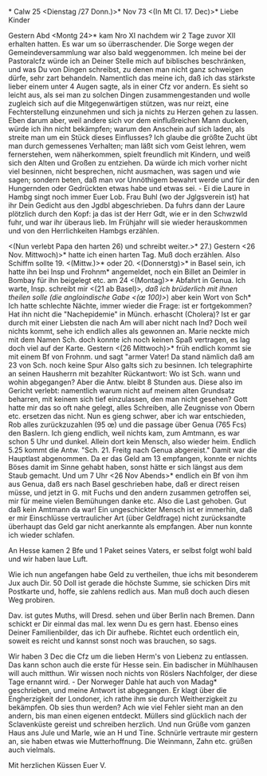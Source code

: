 <ad No. XI kam nach XII>* Calw 25 <Dienstag /27 Donn.)>* Nov 73  <(In Mt Cl. 17. Dec)>*
Liebe Kinder

Gestern Abd <Montg 24>* kam Nro XI nachdem wir 2 Tage zuvor XII erhalten hatten. Es war um so überraschender. Die Sorge wegen der Gemeindeversammlung war also bald weggenommen. Ich meine bei der Pastoralcfz würde ich an Deiner Stelle mich auf biblisches beschränken, und was Du von Dingen schreibst, zu denen man nicht ganz schweigen dürfe, sehr zart behandeln. Namentlich das meine ich, daß ich das stärkste lieber einem unter 4 Augen sagte, als in einer Cfz vor andern. Es sieht so leicht aus, als sei man zu solchen Dingen zusammengestanden und wolle zugleich sich auf die Mitgegenwärtigen stützen, was nur reizt, eine Fechterstellung einzunehmen und sich ja nichts zu Herzen gehen zu lassen. Eben darum aber, weil andere sich vor dem einflußreichen Mann ducken, würde ich ihn nicht bekämpfen; warum den Anschein auf sich laden, als streite man um ein Stück dieses Einflusses? Ich glaube die größte Zucht übt man durch gemessenes Verhalten; man läßt sich vom Geist lehren, wem fernerstehen, wem näherkommen, spielt freundlich mit Kindern, und weiß sich den Alten und Großen zu entziehen. Da würde ich mich vorher nicht viel besinnen, nicht besprechen, nicht ausmachen, was sagen und wie sagen; sondern beten, daß man vor Unnöthigem bewahrt werde und für den Hungernden oder Gedrückten etwas habe und etwas sei. - Ei die Laure in Hambg singt noch immer Euer Lob. Frau Buhl (wo der Jglgsverein ist) hat ihr Dein Gedicht aus den Jgdbl abgeschrieben. Da fuhrs dann der Laure plötzlich durch den Kopf: ja das ist der Herr Gdt, wie er in den Schwzwld fuhr, und war ihr überaus lieb. Im Frühjahr will sie wieder herauskommen und von den Herrlichkeiten Hambgs erzählen.

<(Nun verlebt Papa den harten 26) und schreibt weiter.>*
27.) Gestern <26 Nov. Mittwoch)>* hatte ich einen harten Tag. Muß doch erzählen. Also Schiffm sollte 19. <(Mittw.)>* oder 20. <(Donnerstg)>* in Basel sein, ich hatte ihn bei Insp und Frohnm<eyer>* angemeldet, noch ein Billet an Deimler in Bombay für ihn beigelegt etc. am 24 <(Montag)>* Abfahrt in Genua. Ich warte, Insp. schreibt mir <(21 ab Basel)>*, daß ich brüderlich mit ihnen theilen solle (die angloindische Gabe <(œ 100)>*) aber kein Wort von Sch<iffm>* Ich hatte schlechte Nächte, immer wieder die Frage: ist er fortgekommen? Hat ihn nicht die "Nachepidemie" in Münch. erhascht (Cholera)? Ist er gar durch mit einer Liebsten die nach Am will aber nicht nach Ind? Doch weil nichts kommt, sehe ich endlich alles als gewonnen an. Marie neckte mich mit dem Namen Sch. doch konnte ich noch keinen Spaß vertragen, es lag doch viel auf der Karte. Gestern <(26 Mittwoch)>* früh endlich kommt sie mit einem Bf von Frohnm. und sagt "armer Vater! Da stand nämlich daß am 23 von Sch. noch keine Spur Also galts sich zu besinnen. Ich telegraphirte an seinen Hausherrn mit bezahlter Rückantwort: Wo ist Sch. wann und wohin abgegangen? Aber die Antw. bleibt 8 Stunden aus. Diese also im Gericht verlebt: namentlich warum nicht auf meinem alten Grundsatz beharren, mit keinem sich tief einzulassen, den man nicht gesehen? Gott hatte mir das so oft nahe gelegt, alles Schreiben, alle Zeugnisse von Obern etc. ersetzen das nicht. Nun es gieng schwer, aber ich war entschieden, Rob alles zurückzuzahlen (95 œ) und die passage über Genua (765 Fcs) den Baslern. Ich gieng endlich, weil nichts kam, zum Amtmann, es war schon 5 Uhr und dunkel. Allein dort kein Mensch, also wieder heim. Endlich 5.25 kommt die Antw. "Sch. 21. Freitg nach Genua abgereist." Damit war die Hauptlast abgenommen. Da er das Geld am 13 empfangen, konnte er nichts Böses damit im Sinne gehabt haben, sonst hätte er sich längst aus dem Staub gemacht. Und um 7 Uhr <26 Nov Abends>* endlich ein Bf von ihm aus Genua, daß ers nach Basel geschrieben habe, daß er direct reisen müsse, und jetzt in G. mit Fuchs und den andern zusammen getroffen sei, mir für meine vielen Bemühungen danke etc. Also die Last gehoben. Gut daß kein Amtmann da war! Ein ungeschickter Mensch ist er immerhin, daß er mir Einschlüsse vertraulicher Art (über Geldfrage) nicht zurücksandte überhaupt das Geld gar nicht anerkannte als empfangen. Aber nun konnte ich wieder schlafen.

An Hesse kamen 2 Bfe und 1 Paket seines Vaters, er selbst folgt wohl bald und wir haben laue Luft.

Wie ich nun angefangen habe Geld zu vertheilen, thue ichs mit besonderem Jux auch Dir. 50 Doll ist gerade die höchste Summe, sie schicken Dirs mit Postkarte und, hoffe, sie zahlens redlich aus. Man muß doch auch diesen Weg probiren.

Dav. ist gutes Muths, will Dresd. sehen und über Berlin nach Bremen. Dann schickt er Dir einmal das mal. lex wenn Du es gern hast. Ebenso eines Deiner Familienbilder, das ich Dir aufhebe. Richtet euch ordentlich ein, soweit es reicht und kannst sonst noch was brauchen, so sags.

Wir haben 3 Dec die Cfz um die lieben Herm's von Liebenz zu entlassen. Das kann schon auch die erste für Hesse sein. Ein badischer in Mühlhausen will auch mitthun. Wir wissen noch nichts von Röslers Nachfolger, der diese Tage ernannt wird. - Der Norweger Dahle hat auch von Madag<asc>* geschrieben, und meine Antwort ist abgegangen. Er klagt über die Engherzigkeit der Londoner, ich rathe ihm sie durch Weitherzigkeit zu bekämpfen. Ob sies thun werden? Ach wie viel Fehler sieht man an den andern, bis man einen eigenen entdeckt. Müllers sind glücklich nach der Sclavenküste gereist und schreiben herzlich. Und nun Grüße vom ganzen Haus ans Jule und Marle, wie an H und Tine. Schnürle vertraute mir gestern an, sie haben etwas wie Mutterhoffnung. Die Weinmann, Zahn etc. grüßen auch vielmals.

 Mit herzlichen Küssen
 Euer V.
